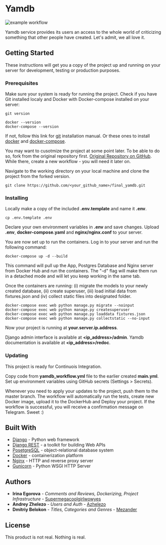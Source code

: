 # Yamdb
![example workflow](https://github.com/supermegacoolgirlwowyes/yamdb_final/actions/workflows/main.yml/badge.svg)

Yamdb service provides its users an access to the whole world of criticizing something that other people have created. Let's admit, we all love it.
## Getting Started

These instructions will get you a copy of the project up and running on your server for development, testing or production purposes.

### Prerequisites

Make sure your system is ready for running the project. Check if you have Git installed localy and Docker with Docker-compose installed on your server:
```
git version
```
```
docker --version
docker-compose --version
```
If not, follow this link for [git](https://github.com/git-guides/install-git) installation manual. Or these ones to install [docker](https://docs.docker.com/get-docker) and [docker-compose](https://docs.docker.com/compose/install/).

You may want to cusotmize the project at some point later. To be able to do so, fork from the original repository first.
[Original Repository on GitHub](https://github.com/Supermegacoolgirlwowyes/final_yamdb.git). While there, create a new workflow - you will need it later on.

Navigate to the working directory on your local machine and clone the project from the forked version. 

```
git clone https://github.com/<your_github_name>/final_yamdb.git
```

### Installing

Locally make a copy of the included **.env.template** and name it **.env**. 

```
cp .env.template .env
```
Declare your own environment variables in **.env** and save changes. Upload **.env**, **docker-compose.yaml** and **nginx/nginx.conf** to your server.

You are now set up to run the containers. Log in to your server and run the following command:


```
docker-compose up -d --build
```
This command will pull up the App, Postgres Database and Nginx server from Docker Hub and run the containers. The "-d" flag will make them run in a detached mode and will let you keep working in the same tab.

Once the containers are running:
(i) migrate the models to your newly created database, (ii) create superuser, (iii) load initial data from fixtures.json and (iv) collect static files into designated folder. 

```
docker-compose exec web python manage.py migrate --noinput
docker-compose exec web python manage.py createsuperuser
docker-compose exec web python manage.py loaddata fixtures.json
docker-compose exec web python manage.py collectstatic --no-input
```

Now your project is running at **your.server.ip.address**.

Django admin interface is available at **<ip_address>/admin**. Yamdb documentation is available at **<ip_address>/redoc**.

### Updating

This project is ready for Continuois Integration.

Copy code from **yamdb_workflow.yml** file to the earlier created **main.yml**. Set up environment variables using GitHub secrets (Settings > Secrets).

Whenever you need to apply your updates to the project, push them to the master branch. The workflow will automatically run the tests, create new Docker image, upload it to the DockerHub and Deploy your project. If the workflow is successful, you will receive a confirmation message on Telegram. Sweet :)


## Built With
* [Django](https://www.djangoproject.com) - Python web framework
* [Django REST](https://www.django-rest-framework.org) -  a toolkit for building Web APIs
* [PosetgreSQL](https://www.postgresql.org) - object-relational database system
* [Docker](https://www.docker.com) - containerization platform
* [Nginx](https://nginx.org/en/) - HTTP and reverse proxy server
* [Gunicorn](https://gunicorn.org) - Python WSGI HTTP Server

## Authors

* **Irina Egorova** - *Comments and Reviews, Dockerizing, Project Infrastructure* - [Supermegacoolgirlwowyes](https://github.com/Supermegacoolgirlwowyes)
* **Andrey Zhelezo** - *Users and Auth* - [Azhelezo](https://github.com/azhelezo)
* **Dmitriy Belokon** - *Titles, Categories and Genres* - [Mezander](https://github.com/Mezander)


## License

This product is not real. Nothing is real.

